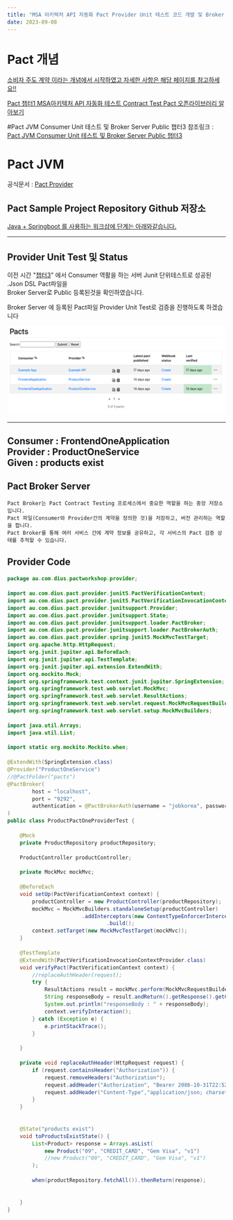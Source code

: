 ```yaml
---
title: "MSA 아키텍처 API 자동화 Pact Provider Unit 테스트 코드 개발 및 Broker Server Status 챕터4"  
date: 2023-09-08
---
```



# Pact 개념

[소비자 주도 계약 이라는 개념에서 시작하였고 자세한 사항은 해당 페이지를 참고하세요!!](https://martinfowler.com/articles/consumerDrivenContracts.html)

[Pact 챕터1 MSA아키텍처 API 자동화 테스트 Contract Test Pact 오픈라이브러리 알아보기](https://angryfullstack.tistory.com/111)

#Pact JVM Consumer Unit 테스트 및 Broker Server Public 챕터3
참조링크 : [Pact JVM Consumer Unit 테스트 및 Broker Server Public 챕터3](https://angryfullstack.tistory.com/116)

# Pact JVM
공식문서 : [Pact Provider](https://docs.pact.io/implementation_guides/jvm/provider/junit5spring)


## Pact Sample Project Repository Github 저장소
[Java + Springboot 를 사용하는 워크샵에 단계는 아래와같습니다.](https://github.com/lswteen/pact-workshop-jvm-spring)

---

## Provider Unit Test 및 Status
이전 시간 "[챕터3](https://angryfullstack.tistory.com/116)" 에서 Consumer 역활을 하는 서버 Junit 단위테스트로 성공된 .Json DSL Pact파일을  
Broker Server로 Public 등록된것을 확인하였습니다.

Broker Server 에 등록된 Pact파일 Provider Unit Test로 검증을 진행하도록 하겠습니다

![img.png](img.png)

---
Consumer : FrontendOneApplication  
Provider : ProductOneService  
Given : products exist
---

## Pact Broker Server 
```text
Pact Broker는 Pact Contract Testing 프로세스에서 중요한 역할을 하는 중앙 저장소입니다.
Pact 파일(Consumer와 Provider간의 계약을 정의한 것)을 저장하고, 버전 관리하는 역할을 합니다.
Pact Broker를 통해 여러 서비스 간에 계약 정보를 공유하고, 각 서비스의 Pact 검증 상태를 추적할 수 있습니다.
```
## Provider Code 
```java
package au.com.dius.pactworkshop.provider;

import au.com.dius.pact.provider.junit5.PactVerificationContext;
import au.com.dius.pact.provider.junit5.PactVerificationInvocationContextProvider;
import au.com.dius.pact.provider.junitsupport.Provider;
import au.com.dius.pact.provider.junitsupport.State;
import au.com.dius.pact.provider.junitsupport.loader.PactBroker;
import au.com.dius.pact.provider.junitsupport.loader.PactBrokerAuth;
import au.com.dius.pact.provider.spring.junit5.MockMvcTestTarget;
import org.apache.http.HttpRequest;
import org.junit.jupiter.api.BeforeEach;
import org.junit.jupiter.api.TestTemplate;
import org.junit.jupiter.api.extension.ExtendWith;
import org.mockito.Mock;
import org.springframework.test.context.junit.jupiter.SpringExtension;
import org.springframework.test.web.servlet.MockMvc;
import org.springframework.test.web.servlet.ResultActions;
import org.springframework.test.web.servlet.request.MockMvcRequestBuilders;
import org.springframework.test.web.servlet.setup.MockMvcBuilders;

import java.util.Arrays;
import java.util.List;

import static org.mockito.Mockito.when;

@ExtendWith(SpringExtension.class)
@Provider("ProductOneService")
//@PactFolder("pacts")
@PactBroker(
        host = "localhost",
        port = "9292",
        authentication = @PactBrokerAuth(username = "jobkorea", password = "1111")
)
public class ProductPactOneProviderTest {

    @Mock
    private ProductRepository productRepository;

    ProductController productController;

    private MockMvc mockMvc;

    @BeforeEach
    void setUp(PactVerificationContext context) {
        productController = new ProductController(productRepository);
        mockMvc = MockMvcBuilders.standaloneSetup(productController)
                        .addInterceptors(new ContentTypeEnforcerInterceptor())
                                .build();
        context.setTarget(new MockMvcTestTarget(mockMvc));
    }

    @TestTemplate
    @ExtendWith(PactVerificationInvocationContextProvider.class)
    void verifyPact(PactVerificationContext context) {
        //replaceAuthHeader(request);
        try {
            ResultActions result = mockMvc.perform(MockMvcRequestBuilders.get("/products"));
            String responseBody = result.andReturn().getResponse().getContentAsString();
            System.out.println("responseBody : " + responseBody);
            context.verifyInteraction();
        } catch (Exception e) {
            e.printStackTrace();
        }

    }

    private void replaceAuthHeader(HttpRequest request) {
        if (request.containsHeader("Authorization")) {
            request.removeHeaders("Authorization");
            request.addHeader("Authorization", "Bearer 2086-10-31T22:52");
            request.addHeader("Content-Type","application/json; charset=UTF-8");
        }
    }


    @State("products exist")
    void toProductsExistState() {
        List<Product> response = Arrays.asList(
            new Product("09", "CREDIT_CARD", "Gem Visa", "v1")
            //new Product("09", "CREDIT_CARD", "Gem Visa", "v1")
        );

        when(productRepository.fetchAll()).thenReturn(response);


    }
}

```


